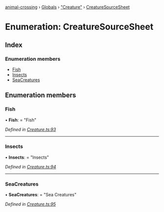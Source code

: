 [animal-crossing](../README.md) › [Globals](../globals.md) › ["Creature"](../modules/_creature_.md) › [CreatureSourceSheet](_creature_.creaturesourcesheet.md)

# Enumeration: CreatureSourceSheet

## Index

### Enumeration members

* [Fish](_creature_.creaturesourcesheet.md#fish)
* [Insects](_creature_.creaturesourcesheet.md#insects)
* [SeaCreatures](_creature_.creaturesourcesheet.md#seacreatures)

## Enumeration members

###  Fish

• **Fish**: = "Fish"

*Defined in [Creature.ts:93](https://github.com/Norviah/animal-crossing/blob/09a17bd/module/types/Creature.ts#L93)*

___

###  Insects

• **Insects**: = "Insects"

*Defined in [Creature.ts:94](https://github.com/Norviah/animal-crossing/blob/09a17bd/module/types/Creature.ts#L94)*

___

###  SeaCreatures

• **SeaCreatures**: = "Sea Creatures"

*Defined in [Creature.ts:95](https://github.com/Norviah/animal-crossing/blob/09a17bd/module/types/Creature.ts#L95)*
